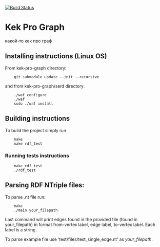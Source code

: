 [![Build Status](https://travis-ci.com/rediska0123/kek-pro-graph.svg?branch=dev)](https://travis-ci.org/rediska0123/kek-ro-graph)

# Kek Pro Graph
какой-то кек про граф

## Installing instructions (Linux OS)

From kek-pro-graph directory:
```
    git submodule update --init --recursive
```
and from kek-pro-graph/serd directory:
```
    ./waf configure
    ./waf
    sudo ./waf install
```

## Building instructions

To build the project simply run
```
    make
    make rdf_test
```

### Running tests instructions

```
    make rdf_test
    ./rdf_test
```

## Parsing RDF NTriple files:

To parse .nt file run:
```
    make
    ./main your_filepath
```
Last command will print edges found in the provided file (found in your_filepath)
in format from-vertex label, edge label, to-vertex label. Each label is a string.

To parse example file use 'test/files/test_single_edge.nt' as *your_filepath*.
